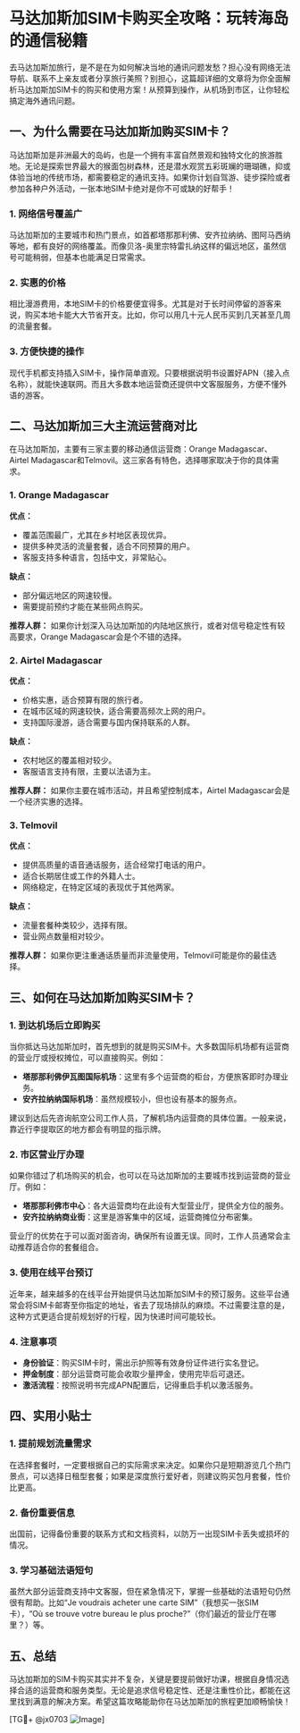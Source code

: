 # 马达加斯加SIM卡购买全攻略：玩转海岛的通信秘籍

去马达加斯加旅行，是不是在为如何解决当地的通讯问题发愁？担心没有网络无法导航、联系不上亲友或者分享旅行美照？别担心，这篇超详细的文章将为你全面解析马达加斯加SIM卡的购买和使用方案！从预算到操作，从机场到市区，让你轻松搞定海外通讯问题。

## 一、为什么需要在马达加斯加购买SIM卡？

马达加斯加是非洲最大的岛屿，也是一个拥有丰富自然景观和独特文化的旅游胜地。无论是探索世界最大的猴面包树森林，还是潜水观赏五彩斑斓的珊瑚礁，抑或体验当地的传统市场，都需要稳定的通讯支持。如果你计划自驾游、徒步探险或者参加各种户外活动，一张本地SIM卡绝对是你不可或缺的好帮手！

### 1. 网络信号覆盖广
马达加斯加的主要城市和热门景点，如首都塔那那利佛、安齐拉纳纳、图阿马西纳等地，都有良好的网络覆盖。而像贝洛-奥里宗特雷扎纳这样的偏远地区，虽然信号可能稍弱，但基本也能满足日常需求。

### 2. 实惠的价格
相比漫游费用，本地SIM卡的价格要便宜得多。尤其是对于长时间停留的游客来说，购买本地卡能大大节省开支。比如，你可以用几十元人民币买到几天甚至几周的流量套餐。

### 3. 方便快捷的操作
现代手机都支持插入SIM卡，操作简单直观。只要根据说明书设置好APN（接入点名称），就能快速联网。而且大多数本地运营商还提供中文客服服务，方便不懂外语的游客。

## 二、马达加斯加三大主流运营商对比

在马达加斯加，主要有三家主要的移动通信运营商：Orange Madagascar、Airtel Madagascar和Telmovil。这三家各有特色，选择哪家取决于你的具体需求。

### 1. Orange Madagascar
**优点：**
- 覆盖范围最广，尤其在乡村地区表现优异。
- 提供多种灵活的流量套餐，适合不同预算的用户。
- 客服支持多种语言，包括中文，非常贴心。

**缺点：**
- 部分偏远地区的网速较慢。
- 需要提前预约才能在某些网点购买。

**推荐人群：**
如果你计划深入马达加斯加的内陆地区旅行，或者对信号稳定性有较高要求，Orange Madagascar会是个不错的选择。

### 2. Airtel Madagascar
**优点：**
- 价格实惠，适合预算有限的旅行者。
- 在城市区域的网速较快，适合需要高频次上网的用户。
- 支持国际漫游，适合需要与国内保持联系的人群。

**缺点：**
- 农村地区的覆盖相对较少。
- 客服语言支持有限，主要以法语为主。

**推荐人群：**
如果你主要在城市活动，并且希望控制成本，Airtel Madagascar会是一个经济实惠的选择。

### 3. Telmovil
**优点：**
- 提供高质量的语音通话服务，适合经常打电话的用户。
- 适合长期居住或工作的外籍人士。
- 网络稳定，在特定区域的表现优于其他两家。

**缺点：**
- 流量套餐种类较少，选择有限。
- 营业网点数量相对较少。

**推荐人群：**
如果你更注重通话质量而非流量使用，Telmovil可能是你的最佳选择。

## 三、如何在马达加斯加购买SIM卡？

### 1. 到达机场后立即购买
当你抵达马达加斯加时，首先想到的就是购买SIM卡。大多数国际机场都有运营商的营业厅或授权摊位，可以直接购买。例如：
- **塔那那利佛伊瓦图国际机场**：这里有多个运营商的柜台，方便旅客即时办理业务。
- **安齐拉纳纳国际机场**：虽然规模较小，但也设有基本的服务点。

建议到达后先咨询航空公司工作人员，了解机场内运营商的具体位置。一般来说，靠近行李提取区的地方都会有明显的指示牌。

### 2. 市区营业厅办理
如果你错过了机场购买的机会，也可以在马达加斯加的主要城市找到运营商的营业厅。例如：
- **塔那那利佛市中心**：各大运营商均在此设有大型营业厅，提供全方位的服务。
- **安齐拉纳纳商业街**：这里是游客集中的区域，运营商摊位分布密集。

营业厅的优势在于可以面对面咨询，确保所有设置无误。同时，工作人员通常会主动推荐适合你的套餐组合。

### 3. 使用在线平台预订
近年来，越来越多的在线平台开始提供马达加斯加SIM卡的预订服务。这些平台通常会将SIM卡邮寄至你指定的地址，省去了现场排队的麻烦。不过需要注意的是，这种方式更适合提前规划好的行程，因为快递时间可能较长。

### 4. 注意事项
- **身份验证**：购买SIM卡时，需出示护照等有效身份证件进行实名登记。
- **押金制度**：部分运营商可能会收取少量押金，使用完毕后可退还。
- **激活流程**：按照说明书完成APN配置后，记得重启手机以激活服务。

## 四、实用小贴士

### 1. 提前规划流量需求
在选择套餐时，一定要根据自己的实际需求来决定。如果你只是短期游览几个热门景点，可以选择日租型套餐；如果是深度旅行爱好者，则建议购买包月套餐，性价比更高。

### 2. 备份重要信息
出国前，记得备份重要的联系方式和文档资料，以防万一出现SIM卡丢失或损坏的情况。

### 3. 学习基础法语短句
虽然大部分运营商支持中文客服，但在紧急情况下，掌握一些基础的法语短句仍然很有帮助。比如“Je voudrais acheter une carte SIM”（我想买一张SIM卡），“Où se trouve votre bureau le plus proche?”（你们最近的营业厅在哪里？）等。

## 五、总结

马达加斯加的SIM卡购买其实并不复杂，关键是要提前做好功课，根据自身情况选择合适的运营商和服务类型。无论是追求信号稳定性、还是注重性价比，都能在这里找到满意的解决方案。希望这篇攻略能助你在马达加斯加的旅程更加顺畅愉快！

[TG💪+ @jx0703 ![Image](https://github.com/user-attachments/assets/dbca1d08-cadb-493c-b0ec-ad6f7a83f270)]